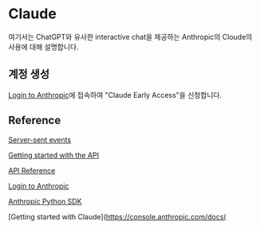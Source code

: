 # Claude

여기서는 ChatGPT와 유사한 interactive chat을 제공하는 Anthropic의 Cloude의 사용에 대해 설명합니다.

## 계정 생성

[Login to Anthropic](https://console.anthropic.com/login)에 접속하여 "Claude Early Access"을 신청합니다. 


## Reference

[Server-sent events](https://developer.mozilla.org/en-US/docs/Web/API/Server-sent_events)

[Getting started with the API](https://console.anthropic.com/docs/api)

[API Reference](https://console.anthropic.com/docs/api/reference)

[Login to Anthropic](https://console.anthropic.com/login)

[Anthropic Python SDK](https://github.com/anthropics/anthropic-sdk-python)

[Getting started with Claude](https://console.anthropic.com/docs(
